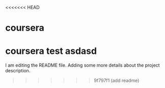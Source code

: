 <<<<<<< HEAD
# coursera
coursera test
asdasd
=======
I am editing the README file. Adding some more details about the project description.
>>>>>>> 9f797f1 (add readme)
